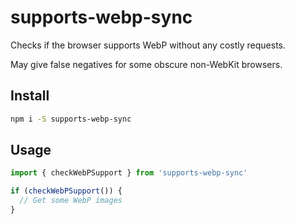 # supports-webp-sync

Checks if the browser supports WebP without any costly requests.

May give false negatives for some obscure non-WebKit browsers.

## Install

```bash
npm i -S supports-webp-sync
```

## Usage

```js
import { checkWebPSupport } from 'supports-webp-sync'

if (checkWebPSupport()) {
  // Get some WebP images
}
```

